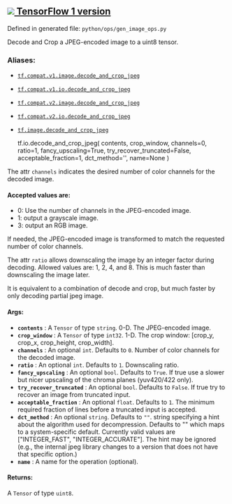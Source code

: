 [ ![](https://tensorflow.google.cn/images/tf_logo_32px.png) TensorFlow 1
version](/versions/r1.15/api_docs/python/tf/io/decode_and_crop_jpeg)  
---  
  
Defined in generated file: `python/ops/gen_image_ops.py`

Decode and Crop a JPEG-encoded image to a uint8 tensor.

### Aliases:

  * [`tf.compat.v1.image.decode_and_crop_jpeg`](/api_docs/python/tf/io/decode_and_crop_jpeg)
  * [`tf.compat.v1.io.decode_and_crop_jpeg`](/api_docs/python/tf/io/decode_and_crop_jpeg)
  * [`tf.compat.v2.image.decode_and_crop_jpeg`](/api_docs/python/tf/io/decode_and_crop_jpeg)
  * [`tf.compat.v2.io.decode_and_crop_jpeg`](/api_docs/python/tf/io/decode_and_crop_jpeg)
  * [`tf.image.decode_and_crop_jpeg`](/api_docs/python/tf/io/decode_and_crop_jpeg)

    
    
    tf.io.decode_and_crop_jpeg(
        contents,
        crop_window,
        channels=0,
        ratio=1,
        fancy_upscaling=True,
        try_recover_truncated=False,
        acceptable_fraction=1,
        dct_method='',
        name=None
    )
    

The attr `channels` indicates the desired number of color channels for the
decoded image.

#### Accepted values are:

  * 0: Use the number of channels in the JPEG-encoded image.
  * 1: output a grayscale image.
  * 3: output an RGB image.

If needed, the JPEG-encoded image is transformed to match the requested number
of color channels.

The attr `ratio` allows downscaling the image by an integer factor during
decoding. Allowed values are: 1, 2, 4, and 8. This is much faster than
downscaling the image later.

It is equivalent to a combination of decode and crop, but much faster by only
decoding partial jpeg image.

#### Args:

  * **`contents`** : A `Tensor` of type `string`. 0-D. The JPEG-encoded image.
  * **`crop_window`** : A `Tensor` of type `int32`. 1-D. The crop window: [crop_y, crop_x, crop_height, crop_width].
  * **`channels`** : An optional `int`. Defaults to `0`. Number of color channels for the decoded image.
  * **`ratio`** : An optional `int`. Defaults to `1`. Downscaling ratio.
  * **`fancy_upscaling`** : An optional `bool`. Defaults to `True`. If true use a slower but nicer upscaling of the chroma planes (yuv420/422 only).
  * **`try_recover_truncated`** : An optional `bool`. Defaults to `False`. If true try to recover an image from truncated input.
  * **`acceptable_fraction`** : An optional `float`. Defaults to `1`. The minimum required fraction of lines before a truncated input is accepted.
  * **`dct_method`** : An optional `string`. Defaults to `""`. string specifying a hint about the algorithm used for decompression. Defaults to "" which maps to a system-specific default. Currently valid values are ["INTEGER_FAST", "INTEGER_ACCURATE"]. The hint may be ignored (e.g., the internal jpeg library changes to a version that does not have that specific option.)
  * **`name`** : A name for the operation (optional).

#### Returns:

A `Tensor` of type `uint8`.

